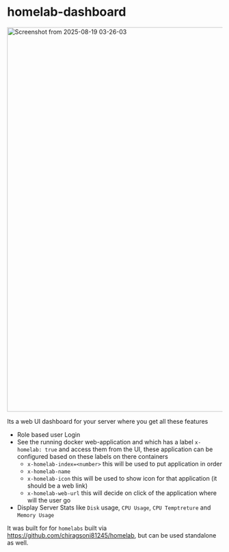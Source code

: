 # homelab-dashboard
<img width="1853" height="897" alt="Screenshot from 2025-08-19 03-26-03" src="https://github.com/user-attachments/assets/64a63068-78a1-4c3a-9b53-b5d1fa57bb5d" />


Its a web UI dashboard for your server where you get all these features

- Role based user Login
- See the running docker web-application and which has a label `x-homelab: true` and access them from the UI, these application can be configured based on these labels on there containers
    - `x-homelab-index=<number>` this will be used to put application in order
    - `x-homelab-name`
    - `x-homelab-icon` this will be used to show icon for that application (it should be a web link)
    - `x-homelab-web-url` this will decide on click of the application where will the user go
- Display Server Stats like `Disk` usage, `CPU Usage`, `CPU Temptreture` and `Memory Usage` 

It was built for for `homelabs` built via https://github.com/chiragsoni81245/homelab, but can be used standalone as well.
